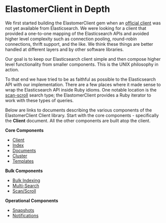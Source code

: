 # ElastomerClient in Depth

We first started building the ElastomerClient gem when an
[official client](https://github.com/elasticsearch/elasticsearch-ruby)
was not yet available from Elasticsearch. We were looking for a client that
provided a one-to-one mapping of the Elasticsearch APIs and avoided higher level
complexity such as connection pooling, round-robin connections, thrift support,
and the like. We think these things are better handled at different layers and
by other software libraries.

Our goal is to keep our Elasticsearch client simple and then compose
higher level functionality from smaller components. This is the UNIX philosophy
in action.

To that end we have tried to be as faithful as possible to the Elasticsearch API
with our implementation. There are a few places where it made sense to wrap the
Elasticsearch API inside Ruby idioms. One notable location is the
[scan-scroll](https://www.elastic.co/guide/en/elasticsearch/reference/current/search-request-scroll.html)
search type; the ElastomerClient provides a Ruby iterator to work with these
types of queries.

Below are links to documents describing the various components of the ElastomerClient
Client library. Start with the core components - specifically the **Client**
document. All the other components are built atop the client.

**Core Components**

* [Client](client.md)
* [Index](index.md)
* [Documents](docs.md)
* [Cluster](cluster.md)
* [Templates](templates.md)

**Bulk Components**

* [Bulk Indexing](bulk_indexing.md)
* [Multi-Search](multi_search.md)
* [Scan/Scroll](scan_scroll.md)

**Operational Components**

* [Snapshots](snapshots.md)
* [Notifications](notifications.md)
